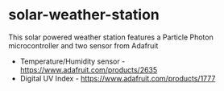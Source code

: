 # solar-weather-station

This solar powered weather station features a Particle Photon microcontroller and two sensor from Adafruit
- Temperature/Humidity sensor - https://www.adafruit.com/products/2635
- Digital UV Index - https://www.adafruit.com/products/1777


